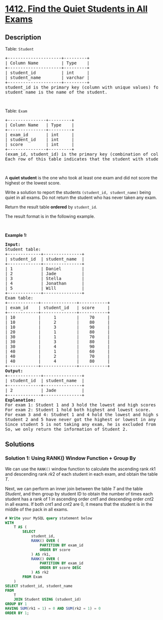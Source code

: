 # [1412. Find the Quiet Students in All Exams](https://leetcode.com/problems/find-the-quiet-students-in-all-exams)


## Description

<p>Table: <code>Student</code></p>

<pre>
+---------------------+---------+
| Column Name         | Type    |
+---------------------+---------+
| student_id          | int     |
| student_name        | varchar |
+---------------------+---------+
student_id is the primary key (column with unique values) for this table.
student_name is the name of the student.</pre>

<p>&nbsp;</p>

<p>Table: <code>Exam</code></p>

<pre>
+---------------+---------+
| Column Name   | Type    |
+---------------+---------+
| exam_id       | int     |
| student_id    | int     |
| score         | int     |
+---------------+---------+
(exam_id, student_id) is the primary key (combination of columns with unique values) for this table.
Each row of this table indicates that the student with student_id had a score points in the exam with id exam_id.
</pre>

<p>&nbsp;</p>

<p>A <strong>quiet student</strong> is the one who took at least one exam and did not score the highest or the lowest score.</p>

<p>Write a solution&nbsp;to report the students <code>(student_id, student_name)</code> being quiet in all exams. Do not return the student who has never taken any exam.</p>

<p>Return the result table <strong>ordered</strong> by <code>student_id</code>.</p>

<p>The result format is in the following example.</p>

<p>&nbsp;</p>
<p><strong class="example">Example 1:</strong></p>

<pre>
<strong>Input:</strong> 
Student table:
+-------------+---------------+
| student_id  | student_name  |
+-------------+---------------+
| 1           | Daniel        |
| 2           | Jade          |
| 3           | Stella        |
| 4           | Jonathan      |
| 5           | Will          |
+-------------+---------------+
Exam table:
+------------+--------------+-----------+
| exam_id    | student_id   | score     |
+------------+--------------+-----------+
| 10         |     1        |    70     |
| 10         |     2        |    80     |
| 10         |     3        |    90     |
| 20         |     1        |    80     |
| 30         |     1        |    70     |
| 30         |     3        |    80     |
| 30         |     4        |    90     |
| 40         |     1        |    60     |
| 40         |     2        |    70     |
| 40         |     4        |    80     |
+------------+--------------+-----------+
<strong>Output:</strong> 
+-------------+---------------+
| student_id  | student_name  |
+-------------+---------------+
| 2           | Jade          |
+-------------+---------------+
<strong>Explanation:</strong> 
For exam 1: Student 1 and 3 hold the lowest and high scores respectively.
For exam 2: Student 1 hold both highest and lowest score.
For exam 3 and 4: Studnet 1 and 4 hold the lowest and high scores respectively.
Student 2 and 5 have never got the highest or lowest in any of the exams.
Since student 5 is not taking any exam, he is excluded from the result.
So, we only return the information of Student 2.
</pre>

## Solutions

### Solution 1: Using RANK() Window Function + Group By

We can use the `RANK()` window function to calculate the ascending rank $rk1$ and descending rank $rk2$ of each student in each exam, and obtain the table $T$.

Next, we can perform an inner join between the table $T$ and the table $Student$, and then group by student ID to obtain the number of times each student has a rank of $1$ in ascending order $cnt1$ and descending order $cnt2$ in all exams. If both $cnt1$ and $cnt2$ are $0$, it means that the student is in the middle of the pack in all exams.

<!-- tabs:start -->

```sql
# Write your MySQL query statement below
WITH
    T AS (
        SELECT
            student_id,
            RANK() OVER (
                PARTITION BY exam_id
                ORDER BY score
            ) AS rk1,
            RANK() OVER (
                PARTITION BY exam_id
                ORDER BY score DESC
            ) AS rk2
        FROM Exam
    )
SELECT student_id, student_name
FROM
    T
    JOIN Student USING (student_id)
GROUP BY 1
HAVING SUM(rk1 = 1) = 0 AND SUM(rk2 = 1) = 0
ORDER BY 1;
```

<!-- tabs:end -->

<!-- end -->
